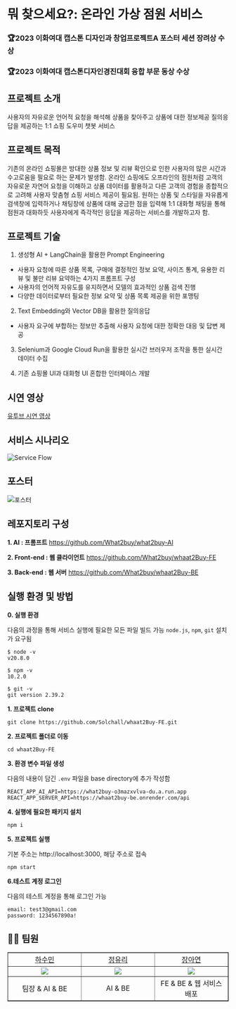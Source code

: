 # 뭐 찾으세요?: 온라인 가상 점원 서비스


### **🏆2023 이화여대 캡스톤 디자인과 창업프로젝트A 포스터 세션 장려상 수상**
### **🏆2023 이화여대 캡스톤디자인경진대회 융합 부문 동상 수상**


## 프로젝트 소개

사용자의 자유로운 언어적 요청을 해석해 상품을 찾아주고 상품에 대한 정보제공 질의응답을 제공하는 1:1 쇼핑 도우미 챗봇 서비스

## 프로젝트 목적
기존의 온라인 쇼핑몰은 방대한 상품 정보 및 리뷰 확인으로 인한 사용자의 많은 시간과 수고로움을 필요로 하는 문제가 발생함. 온라인 쇼핑에도 오프라인의 점원처럼 고객의 자유로운 자연어 요청을 이해하고 상품 데이터를 활용하고 다른 고객의 경험을 종합적으로 고려해 사용자 맞춤형 쇼핑 서비스 제공이 필요됨. 원하는 상품 및 스타일을 자유롭게 검색창에 입력하거나 채팅창에 상품에 대해 궁금한 점을 입력해 1:1 대화형 채팅을 통해 점원과 대화하듯 사용자에게 즉각적인 응답을 제공하는 서비스를 개발하고자 함.


## 프로젝트 기술
1. 생성형 AI + LangChain을 활용한 Prompt Engineering
* 사용자 요청에 따른 상품 목록, 구매에 결정적인 정보 요약, 사이즈 통계, 유용한 리뷰 및 불만 리뷰 요약하는 4가지 프롬프트 구성
* 사용자의 언어적 자유도를 유지하면서 모델의 효과적인 상품 검색 진행
* 다양한 데이터로부터 필요한 정보 요약 및 상품 목록 제공을 위한 포맹팅 
  
2. Text Embedding와 Vector DB을 활용한 질의응답
* 사용자 요구에 부합하는 정보만 추출해 사용자 요청에 대한 정확한 대응 및 답변 제공
  
3. Selenium과 Google Cloud Run을 활용한 실시간 브러우저 조작을 통한 실시간 데이터 수집
   
4. 기존 쇼핑몰 UI과 대화형 UI 혼합한 인터페이스 개발


## 시연 영상
[유투브 시연 영상](https://youtu.be/kU2kh1HcYP4?feature=shared)

## 서비스 시나리오
![Service Flow](https://img1.daumcdn.net/thumb/R1280x0/?scode=mtistory2&fname=https%3A%2F%2Fblog.kakaocdn.net%2Fdn%2FXCSOD%2FbtsiOHaZXuD%2FJ2NNaPCC8urxb9AVehSeyK%2Fimg.png)

## 포스터
![포스터](https://img1.daumcdn.net/thumb/R1280x0/?scode=mtistory2&fname=https%3A%2F%2Fblog.kakaocdn.net%2Fdn%2FkA6zE%2FbtsBvSr9U0S%2FqTnDHGRR7tsgFk4M6KhbRk%2Fimg.png)

## 레포지토리 구성
**1. AI : 프롬프트**
https://github.com/What2buy/what2buy-AI

**2. Front-end : 웹 클라이언트**
https://github.com/What2buy/whaat2Buy-FE

**3. Back-end : 웹 서버**
https://github.com/What2buy/whaat2Buy-BE

## 실행 환경 및 방법

**0. 실행 환경**

다음의 과정을 통해 서비스 실행에 필요한 모든 파일 빌드 가능
`node.js`, `npm`, `git` 설치가 요구됨

```
$ node -v
v20.8.0

$ npm -v
10.2.0

$ git -v
git version 2.39.2
```

**1. 프로젝트 clone**
```
git clone https://github.com/Solchall/whaat2Buy-FE.git
```

**2. 프로젝트 폴더로 이동**
```
cd whaat2Buy-FE
```
**3. 환경 변수 파일 생성**

다음의 내용이 담긴 `.env` 파일을 base directory에 추가 작성함
```
REACT_APP_AI_API=https://what2buy-o3mazxvlva-du.a.run.app
REACT_APP_SERVER_API=https://whaat2buy-be.onrender.com/api
```

**4. 실행에 필요한 패키지 설치**
```
npm i
```

**5. 프로젝트 실행**

기본 주소는 http://localhost:3000, 해당 주소로 접속
```
npm start
```

**6.테스트 계정 로그인**

다음의 테스트 계정을 통해 로그인 가능
```
email: test3@gmail.com
password: 1234567890a!
```


## 🧑‍💻 팀원
<table border="1" cellspacing="0" cellpadding="0" width="60%">
    <tr width="100%">
        <td width="33%" align="center"><a href= "https://github.com/minha62">하수민</a></td>
        <td width="33%" align="center"><a href= "https://github.com/erica00j">정유리</a></td>
        <td width="33%" align="center"><a href= "https://github.com/JangAyeon">장아연</a></td>
    </tr>
    <tr width="90%">
        <td width="33%" align="center"><img src = "https://github.com/minha62.png"></td>
        <td width="33%" align="center"><img src = "https://github.com/erica00j.png"/></td>
        <td width="33%" align="center"><img src = "https://github.com/JangAyeon.png"/></td>
    </tr>
    <tr width="100%">
        <td width="30%" align="center">
          팀장 & AI & BE
          </td>
        <td width="30%" align="center">
        AI & BE
        </td>
        <td width="30%" align="center">
        FE & BE & 웹 서비스 배포
        </td>

   </tr>
</table>

